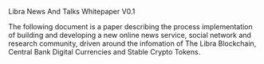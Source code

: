 Libra News And Talks Whitepaper V0.1 

The following document is a paper describing the process implementation of building and developing a new online news service, social network and research community, driven around the infomation of The Libra Blockchain, Central Bank Digital Currencies and Stable Crypto Tokens. 

